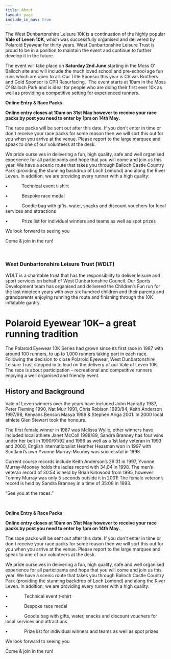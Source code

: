 ```yaml
---
title: About
layout: page
include_in_nav: true
---
```

The West Dunbartonshire Leisure 10K is a continuation of the highly popular **Vale of Leven 10K**, which was successfully organised and delivered by Polaroid Eyewear for thirty years. West Dunbartonshire Leisure Trust is proud to be in a position to maintain the event and continue to further develop it in the future.

The event will take place on **Saturday 2nd June** starting in the Moss O’ Balloch site and will include the much loved school and pre-school age fun runs which are open to all. Our Title Sponsor this year is Chivas Brothers and Gold Sponsor is CPR Resurfacing.  The event starts at 10am in the Moss O’ Balloch Park and is ideal for people who are doing their first ever 10k as well as providing a competitive setting for experienced runners. 

**Online Entry & Race Packs**

**Online entry closes at 10am on 31st May however to receive your race packs by post you need to enter by 1pm on 14th May.**

The race packs will be sent out after this date. If you don't enter in time or don't receive your race packs for some reason then we will sort this out for you when you arrive at the venue. Please report to the large marquee and speak to one of our volunteers at the desk.

We pride ourselves in delivering a fun, high quality, safe and well organised experience for all participants and hope that you will come and join us this year. We have a scenic route that takes you through Balloch Castle Country Park (providing the stunning backdrop of Loch Lomond) and along the River Leven. In addition, we are providing every runner with a high quality:

•           Technical event t-shirt

•           Bespoke race medal

•           Goodie bag with gifts, water, snacks and discount vouchers for local services and attractions

•           Prize list for individual winners and teams as well as spot prizes

We look forward to seeing you

Come & join in the run!

 

### **West Dunbartonshire Leisure Trust (WDLT)**

WDLT is a charitable trust that has the responsibility to deliver leisure and sport services on behalf of West Dunbartonshire Council. Our Sports Development team has organised and delivered the Children’s Fun run for the last nineteen years with over six hundred children and their parents and grandparents enjoying running the route and finishing through the 10K inflatable gantry. 

# Polaroid Eyewear 10K– a great running tradition

The Polaroid Eyewear 10K Series had grown since its first race in 1987 with around 100 runners, to up to 1,000 runners taking part in each race. Following the decision to close Polaroid Eyewear, West Dunbartonshire Leisure Trust stepped in to lead on the delivery of our Vale of Leven 10K. The race is about participation – recreational and competitive runners enjoying a well organised and friendly event.   

## History and Background

Vale of Leven winners over the years have included John Hanratty 1987, Peter Fleming 1990, Nat Muir 1991, Chris Robison 1993/94, Keith Anderson 1997/98, Kenyans Benson Masya 1999 & Stephen Ariga 2001. In 2000 local athlete Glen Stewart took the honours.

The first female winner in 1987 was Melissa Wylie, other winners have included local athlete Janet McColl 1988/89, Sandra Branney has four wins under her belt in 1990/91/92 and 1996 as well as a 1st lady veteran in 1993 and 2000, English internationalist Heather Heasman won in 1997 with Scotland’s own Yvonne Murray-Mooney was successful in 1998.

Current course records include Keith Anderson’s 29:31 in 1997, Yvonne Murray-Mooney holds the ladies record with 34.04 in 1998. The men’s veteran record of 30:54 is held by Brian Kirkwood from 1995, however Tommy Murray was only 5 seconds outside it in 2001! The female veteran’s record is held by Sandra Branney in a time of 35:08 in 1993.

“See you at the races.”

 

**Online Entry & Race Packs**

**Online entry closes at 10am on 31st May however to receive your race packs by post you need to enter by 1pm on 14th May.**

The race packs will be sent out after this date. If you don't enter in time or don't receive your race packs for some reason then we will sort this out for you when you arrive at the venue. Please report to the large marquee and speak to one of our volunteers at the desk.

We pride ourselves in delivering a fun, high quality, safe and well organised experience for all participants and hope that you will come and join us this year. We have a scenic route that takes you through Balloch Castle Country Park (providing the stunning backdrop of Loch Lomond) and along the River Leven. In addition, we are providing every runner with a high quality:

•             Technical event t-shirt

•             Bespoke race medal

•             Goodie bag with gifts, water, snacks and discount vouchers for local services and attractions

•             Prize list for individual winners and teams as well as spot prizes

We look forward to seeing you

Come & join in the run!